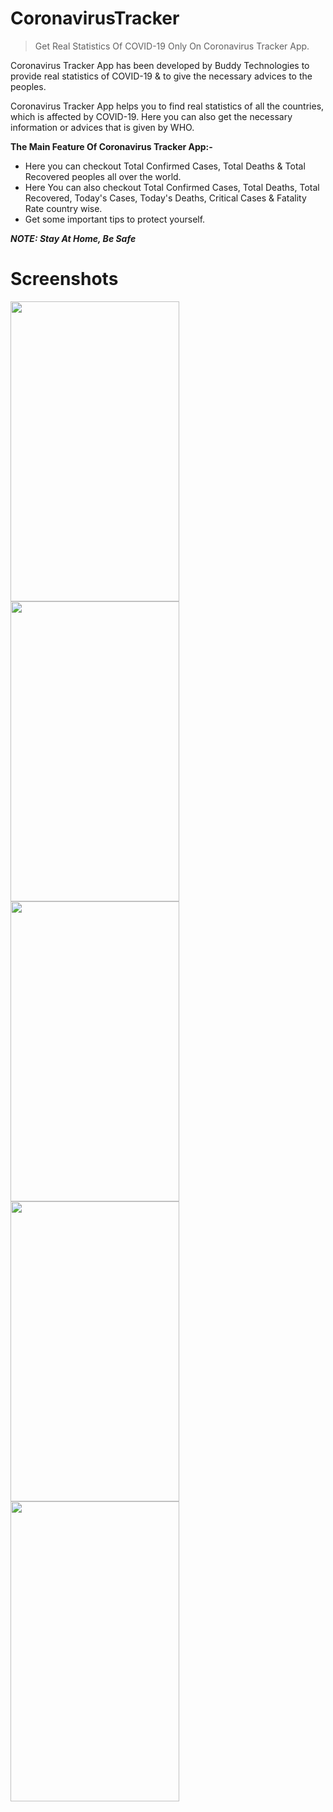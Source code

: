 # CoronavirusTracker
> Get Real Statistics Of COVID-19 Only On Coronavirus Tracker App.

Coronavirus Tracker App has been developed by Buddy Technologies to provide real statistics of COVID-19 & to give the necessary advices to the peoples.

Coronavirus Tracker App helps you to find real statistics of all the countries, which is affected by COVID-19. Here you can also get the necessary information or advices that is given by WHO.

**The Main Feature Of Coronavirus Tracker App:-**
- Here you can checkout Total Confirmed Cases, Total Deaths & Total Recovered peoples all over the world.
- Here You can also checkout Total Confirmed Cases, Total Deaths, Total Recovered, Today's Cases, Today's Deaths, Critical Cases & Fatality Rate country wise.
- Get some important tips to protect yourself.

_**NOTE: Stay At Home, Be Safe**_

# Screenshots
<img src="https://user-images.githubusercontent.com/39590581/78017419-e3460a80-7369-11ea-9a2d-4124d1103520.png" width="270" height="480" /> <img src="https://user-images.githubusercontent.com/39590581/78017434-e8a35500-7369-11ea-85cd-b9b8903d8edb.png" width="270" height="480" /> <img src="https://user-images.githubusercontent.com/39590581/78017445-eb9e4580-7369-11ea-928b-8f9fcb337c70.png" width="270" height="480" /> <img src="https://user-images.githubusercontent.com/39590581/78017464-f062f980-7369-11ea-9f4c-fb09bf3e885c.png" width="270" height="480" /> <img src="https://user-images.githubusercontent.com/39590581/78017476-f527ad80-7369-11ea-80aa-4645e5eb9b81.png" width="270" height="480" />
